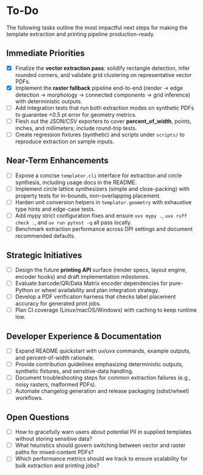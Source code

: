 # To-Do

The following tasks outline the most impactful next steps for making the template extraction and printing pipeline production-ready.

## Immediate Priorities
- [x] Finalize the **vector extraction pass**: solidify rectangle detection, infer rounded corners, and validate grid clustering on representative vector PDFs.
- [x] Implement the **raster fallback** pipeline end-to-end (render → edge detection → morphology → connected components → grid inference) with deterministic outputs.
- [ ] Add integration tests that run both extraction modes on synthetic PDFs to guarantee <0.5 pt error for geometry metrics.
- [ ] Flesh out the JSON/CSV exporters to cover **percent_of_width**, points, inches, and millimeters; include round-trip tests.
- [ ] Create regression fixtures (synthetic) and scripts under `scripts/` to reproduce extraction on sample inputs.

## Near-Term Enhancements
- [ ] Expose a concise `templator.cli` interface for extraction and circle synthesis, including usage docs in the README.
- [ ] Implement circle lattice synthesizers (simple and close-packing) with property tests for in-bounds, non-overlapping placement.
- [ ] Harden unit conversion helpers in `templator.geometry` with exhaustive type hints and edge-case tests.
- [ ] Add mypy strict configuration fixes and ensure `uvx mypy .`, `uvx ruff check .`, and `uv run pytest -q` all pass locally.
- [ ] Benchmark extraction performance across DPI settings and document recommended defaults.

## Strategic Initiatives
- [ ] Design the future **printing API** surface (render specs, layout engine, encoder hooks) and draft implementation milestones.
- [ ] Evaluate barcode/QR/Data Matrix encoder dependencies for pure-Python or wheel availability and plan integration strategy.
- [ ] Develop a PDF verification harness that checks label placement accuracy for generated print jobs.
- [ ] Plan CI coverage (Linux/macOS/Windows) with caching to keep runtime low.

## Developer Experience & Documentation
- [ ] Expand README quickstart with uv/uvx commands, example outputs, and percent-of-width rationale.
- [ ] Provide contribution guidelines emphasizing deterministic outputs, synthetic fixtures, and sensitive-data handling.
- [ ] Document troubleshooting steps for common extraction failures (e.g., noisy rasters, malformed PDFs).
- [ ] Automate changelog generation and release packaging (sdist/wheel) workflows.

## Open Questions
- [ ] How to gracefully warn users about potential PII in supplied templates without storing sensitive data?
- [ ] What heuristics should govern switching between vector and raster paths for mixed-content PDFs?
- [ ] Which performance metrics should we track to ensure scalability for bulk extraction and printing jobs?
